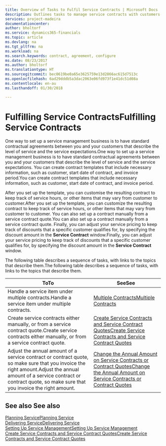 ```yaml
---
title: Overview of Tasks to Fulfil Service Contracts | Microsoft Docs
description: Outlines tasks to manage service contracts with customers.
services: project-madeira
documentationcenter: 
author: bholtorf
ms.service: dynamics365-financials
ms.topic: article
ms.devlang: na
ms.tgt_pltfrm: na
ms.workload: na
ms.search.keywords: contract, agreement, configure
ms.date: 08/23/2017
ms.author: bholtorf
ms.translationtype: HT
ms.sourcegitcommit: bec0619be0a65e3625759e13d2866ac615d7513c
ms.openlocfilehash: 6ad29dddb5a3dac2063e06fd973f1e41dc51d08a
ms.contentlocale: en-au
ms.lasthandoff: 01/30/2018

---
```

# <a name="fulfilling-service-contracts"></a><span data-ttu-id="d319c-103">Fulfilling Service Contracts</span><span class="sxs-lookup"><span data-stu-id="d319c-103">Fulfilling Service Contracts</span></span> 
<span data-ttu-id="d319c-104">One way to set up a service management business is to have standard contractual agreements between you and your customers that describe the level of service and the service expectations.</span><span class="sxs-lookup"><span data-stu-id="d319c-104">One way to set up a service management business is to have standard contractual agreements between you and your customers that describe the level of service and the service expectations.</span></span> <span data-ttu-id="d319c-105">You can create contract templates that include necessary information, such as customer, start date of contract, and invoice period.</span><span class="sxs-lookup"><span data-stu-id="d319c-105">You can create contract templates that include necessary information, such as customer, start date of contract, and invoice period.</span></span>  
  
<span data-ttu-id="d319c-106">After you set up the template, you can customise the resulting contract to keep track of service hours, or other items that may vary from customer to customer.</span><span class="sxs-lookup"><span data-stu-id="d319c-106">After you set up the template, you can customize the resulting contract to keep track of service hours, or other items that may vary from customer to customer.</span></span> <span data-ttu-id="d319c-107">You can also set up a contract manually from a service contract quote.</span><span class="sxs-lookup"><span data-stu-id="d319c-107">You can also set up a contract manually from a service contract quote.</span></span> <span data-ttu-id="d319c-108">Finally, you can adjust your service pricing to keep track of discounts that a specific customer qualifies for, by specifying the discount amount in the **Service Contract** window.</span><span class="sxs-lookup"><span data-stu-id="d319c-108">Finally, you can adjust your service pricing to keep track of discounts that a specific customer qualifies for, by specifying the discount amount in the **Service Contract** window.</span></span>  

<span data-ttu-id="d319c-109">The following table describes a sequence of tasks, with links to the topics that describe them.</span><span class="sxs-lookup"><span data-stu-id="d319c-109">The following table describes a sequence of tasks, with links to the topics that describe them.</span></span>   
  
|<span data-ttu-id="d319c-110">**To**</span><span class="sxs-lookup"><span data-stu-id="d319c-110">**To**</span></span>|<span data-ttu-id="d319c-111">**See**</span><span class="sxs-lookup"><span data-stu-id="d319c-111">**See**</span></span>|  
|------------|-------------|  
|<span data-ttu-id="d319c-112">Handle a service item under multiple contracts.</span><span class="sxs-lookup"><span data-stu-id="d319c-112">Handle a service item under multiple contracts.</span></span> | [<span data-ttu-id="d319c-113">Multiple Contracts</span><span class="sxs-lookup"><span data-stu-id="d319c-113">Multiple Contracts</span></span>](service-multiple-contracts.md)|  
|<span data-ttu-id="d319c-114">Create service contracts either manually, or from a service contract quote.</span><span class="sxs-lookup"><span data-stu-id="d319c-114">Create service contracts either manually, or from a service contract quote.</span></span>| [<span data-ttu-id="d319c-115">Create Service Contracts and Service Contract Quotes</span><span class="sxs-lookup"><span data-stu-id="d319c-115">Create Service Contracts and Service Contract Quotes</span></span>](service-how-to-create-service-contracts-and-service-contract-quotes.md)|
|<span data-ttu-id="d319c-116">Adjust the annual amount of a service contract or contract quote, so make sure that you invoice the right amount.</span><span class="sxs-lookup"><span data-stu-id="d319c-116">Adjust the annual amount of a service contract or contract quote, so make sure that you invoice the right amount.</span></span>|[<span data-ttu-id="d319c-117">Change the Annual Amount on Service Contracts or Contract Quotes</span><span class="sxs-lookup"><span data-stu-id="d319c-117">Change the Annual Amount on Service Contracts or Contract Quotes</span></span>](service-how-to-change-the-annual-amount-on-service-contracts-or-contract-quotes.md)|

## <a name="see-also"></a><span data-ttu-id="d319c-118">See also </span><span class="sxs-lookup"><span data-stu-id="d319c-118">See also</span></span>
[<span data-ttu-id="d319c-119">Planning Service</span><span class="sxs-lookup"><span data-stu-id="d319c-119">Planning Service</span></span>](service-plan-service.md)  
[<span data-ttu-id="d319c-120">Delivering Service</span><span class="sxs-lookup"><span data-stu-id="d319c-120">Delivering Service</span></span>](service-deliver-service.md)  
[<span data-ttu-id="d319c-121">Setting Up Service Management</span><span class="sxs-lookup"><span data-stu-id="d319c-121">Setting Up Service Management</span></span>](service-setup-service.md)  
[<span data-ttu-id="d319c-122">Create Service Contracts and Service Contract Quotes</span><span class="sxs-lookup"><span data-stu-id="d319c-122">Create Service Contracts and Service Contract Quotes</span></span>](service-how-to-create-service-contracts-and-service-contract-quotes.md)  

